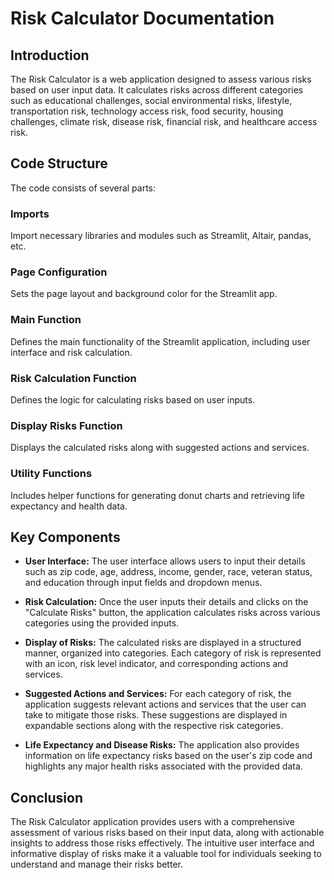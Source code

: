# Risk Calculator Documentation

## Introduction
The Risk Calculator is a web application designed to assess various risks based on user input data. It calculates risks across different categories such as educational challenges, social environmental risks, lifestyle, transportation risk, technology access risk, food security, housing challenges, climate risk, disease risk, financial risk, and healthcare access risk.

## Code Structure
The code consists of several parts:

### Imports
Import necessary libraries and modules such as Streamlit, Altair, pandas, etc.

### Page Configuration
Sets the page layout and background color for the Streamlit app.

### Main Function
Defines the main functionality of the Streamlit application, including user interface and risk calculation.

### Risk Calculation Function
Defines the logic for calculating risks based on user inputs.

### Display Risks Function
Displays the calculated risks along with suggested actions and services.

### Utility Functions
Includes helper functions for generating donut charts and retrieving life expectancy and health data.

## Key Components
- **User Interface:** The user interface allows users to input their details such as zip code, age, address, income, gender, race, veteran status, and education through input fields and dropdown menus.
  
- **Risk Calculation:** Once the user inputs their details and clicks on the "Calculate Risks" button, the application calculates risks across various categories using the provided inputs.

- **Display of Risks:** The calculated risks are displayed in a structured manner, organized into categories. Each category of risk is represented with an icon, risk level indicator, and corresponding actions and services.

- **Suggested Actions and Services:** For each category of risk, the application suggests relevant actions and services that the user can take to mitigate those risks. These suggestions are displayed in expandable sections along with the respective risk categories.

- **Life Expectancy and Disease Risks:** The application also provides information on life expectancy risks based on the user's zip code and highlights any major health risks associated with the provided data.

## Conclusion
The Risk Calculator application provides users with a comprehensive assessment of various risks based on their input data, along with actionable insights to address those risks effectively. The intuitive user interface and informative display of risks make it a valuable tool for individuals seeking to understand and manage their risks better.
